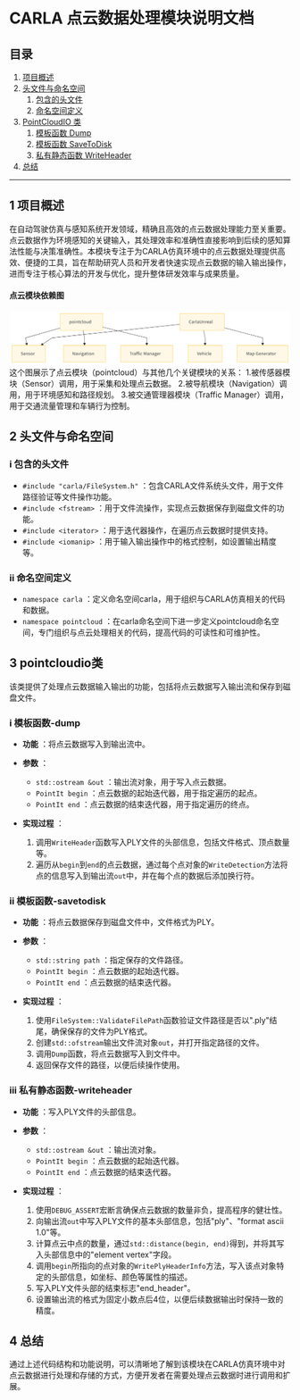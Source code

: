 # CARLA 点云数据处理模块说明文档

## 目录

1. [项目概述](#1项目概述)
2. [头文件与命名空间](#2头文件与命名空间)
    1. [包含的头文件](#21包含的头文件)
    2. [命名空间定义](#22命名空间定义)
3. [PointCloudIO 类](#3pointcloudio类)
    1. [模板函数 Dump](#31模板函数-dump)
    2. [模板函数 SaveToDisk](#32模板函数-savetodisk)
    3. [私有静态函数 WriteHeader](#33私有静态函数-writeheader)
4. [总结](#4总结)

---

## 1 项目概述

在自动驾驶仿真与感知系统开发领域，精确且高效的点云数据处理能力至关重要。点云数据作为环境感知的关键输入，其处理效率和准确性直接影响到后续的感知算法性能与决策准确性。本模块专注于为CARLA仿真环境中的点云数据处理提供高效、便捷的工具，旨在帮助研究人员和开发者快速实现点云数据的输入输出操作，进而专注于核心算法的开发与优化，提升整体研发效率与成果质量。
#### 点云模块依赖图
![点云模块依赖图](../img/mermaid.png)
这个图展示了点云模块（pointcloud）与其他几个关键模块的关系：
1.被传感器模块（Sensor）调用，用于采集和处理点云数据。
2.被导航模块（Navigation）调用，用于环境感知和路径规划。
3.被交通管理器模块（Traffic Manager）调用，用于交通流量管理和车辆行为控制。
## 2 头文件与命名空间

### i 包含的头文件

  * `#include "carla/FileSystem.h"` ：包含CARLA文件系统头文件，用于文件路径验证等文件操作功能。
  * `#include <fstream>` ：用于文件流操作，实现点云数据保存到磁盘文件的功能。
  * `#include <iterator>` ：用于迭代器操作，在遍历点云数据时提供支持。
  * `#include <iomanip>` ：用于输入输出操作中的格式控制，如设置输出精度等。

### ii 命名空间定义

  * `namespace carla` ：定义命名空间carla，用于组织与CARLA仿真相关的代码和数据。
  * `namespace pointcloud` ：在carla命名空间下进一步定义pointcloud命名空间，专门组织与点云处理相关的代码，提高代码的可读性和可维护性。

## 3 pointcloudio类

该类提供了处理点云数据输入输出的功能，包括将点云数据写入输出流和保存到磁盘文件。

### i 模板函数-dump

  * **功能** ：将点云数据写入到输出流中。
  * **参数** ：
    * `std::ostream &out` ：输出流对象，用于写入点云数据。
    * `PointIt begin` ：点云数据的起始迭代器，用于指定遍历的起点。
    * `PointIt end` ：点云数据的结束迭代器，用于指定遍历的终点。

  * **实现过程** ：
    1. 调用`WriteHeader`函数写入PLY文件的头部信息，包括文件格式、顶点数量等。
    2. 遍历从`begin`到`end`的点云数据，通过每个点对象的`WriteDetection`方法将点的信息写入到输出流`out`中，并在每个点的数据后添加换行符。

### ii 模板函数-savetodisk

  * **功能** ：将点云数据保存到磁盘文件中，文件格式为PLY。
  * **参数** ：
    * `std::string path` ：指定保存的文件路径。
    * `PointIt begin` ：点云数据的起始迭代器。
    * `PointIt end` ：点云数据的结束迭代器。

  * **实现过程** ：
    1. 使用`FileSystem::ValidateFilePath`函数验证文件路径是否以".ply"结尾，确保保存的文件为PLY格式。
    2. 创建`std::ofstream`输出文件流对象`out`，并打开指定路径的文件。
    3. 调用`Dump`函数，将点云数据写入到文件中。
    4. 返回保存文件的路径，以便后续操作使用。

### iii 私有静态函数-writeheader

  * **功能** ：写入PLY文件的头部信息。
  * **参数** ：
    * `std::ostream &out` ：输出流对象。
    * `PointIt begin` ：点云数据的起始迭代器。
    * `PointIt end` ：点云数据的结束迭代器。

  * **实现过程** ：
    1. 使用`DEBUG_ASSERT`宏断言确保点云数据的数量非负，提高程序的健壮性。
    2. 向输出流`out`中写入PLY文件的基本头部信息，包括"ply"、"format ascii 1.0"等。
    3. 计算点云中点的数量，通过`std::distance(begin, end)`得到，并将其写入头部信息中的"element vertex"字段。
    4. 调用`begin`所指向的点对象的`WritePlyHeaderInfo`方法，写入该点对象特定的头部信息，如坐标、颜色等属性的描述。
    5. 写入PLY文件头部的结束标志"end_header"。
    6. 设置输出流的格式为固定小数点后4位，以便后续数据输出时保持一致的精度。

## 4 总结

通过上述代码结构和功能说明，可以清晰地了解到该模块在CARLA仿真环境中对点云数据进行处理和存储的方式，方便开发者在需要处理点云数据时进行调用和扩展。